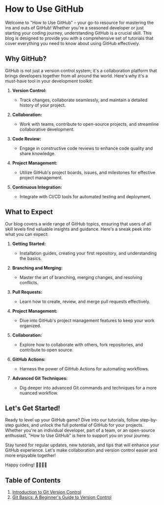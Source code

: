 # How to Use GitHub

Welcome to "How to Use GitHub" – your go-to resource for mastering the ins and outs of GitHub! Whether you're a seasoned developer or just starting your coding journey, understanding GitHub is a crucial skill. This blog is designed to provide you with a comprehensive set of tutorials that cover everything you need to know about using GitHub effectively.

## Why GitHub?

GitHub is not just a version control system; it's a collaboration platform that brings developers together from all around the world. Here's why it's a must-have tool in your development toolkit:

1. **Version Control:**
   - Track changes, collaborate seamlessly, and maintain a detailed history of your project.

2. **Collaboration:**
   - Work with teams, contribute to open-source projects, and streamline collaborative development.

3. **Code Review:**
   - Engage in constructive code reviews to enhance code quality and share knowledge.

4. **Project Management:**
   - Utilize GitHub's project boards, issues, and milestones for effective project management.

5. **Continuous Integration:**
   - Integrate with CI/CD tools for automated testing and deployment.

## What to Expect

Our blog covers a wide range of GitHub topics, ensuring that users of all skill levels find valuable insights and guidance. Here's a sneak peek into what you can expect:

1. **Getting Started:**
   - Installation guides, creating your first repository, and understanding the basics.

2. **Branching and Merging:**
   - Master the art of branching, merging changes, and resolving conflicts.

3. **Pull Requests:**
   - Learn how to create, review, and merge pull requests effectively.

4. **Project Management:**
   - Dive into GitHub's project management features to keep your work organized.

5. **Collaboration:**
   - Explore how to collaborate with others, fork repositories, and contribute to open source.

6. **GitHub Actions:**
   - Harness the power of GitHub Actions for automating workflows.

7. **Advanced Git Techniques:**
   - Dig deeper into advanced Git commands and techniques for a more nuanced workflow.

## Let's Get Started!

Ready to level up your GitHub game? Dive into our tutorials, follow step-by-step guides, and unlock the full potential of GitHub for your projects. Whether you're an individual developer, part of a team, or an open-source enthusiast, "How to Use GitHub" is here to support you on your journey.

Stay tuned for regular updates, new tutorials, and tips that will enhance your GitHub experience. Let's make collaboration and version control easier and more enjoyable together!

Happy coding! &#128105;&zwj;&#128187;&#128104;&zwj;&#128187;

## Table of Contents
1. [Introduction to Git Version Control](01-intro-to-version-control.md)
2. [Git Basics: A Beginner's Guide to Version Control](git-basics.md)
